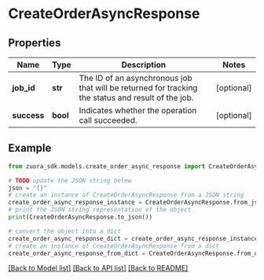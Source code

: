 # CreateOrderAsyncResponse


## Properties

Name | Type | Description | Notes
------------ | ------------- | ------------- | -------------
**job_id** | **str** | The ID of an asynchronous job that will be returned for tracking the status and result of the job. | [optional] 
**success** | **bool** | Indicates whether the operation call succeeded. | [optional] 

## Example

```python
from zuora_sdk.models.create_order_async_response import CreateOrderAsyncResponse

# TODO update the JSON string below
json = "{}"
# create an instance of CreateOrderAsyncResponse from a JSON string
create_order_async_response_instance = CreateOrderAsyncResponse.from_json(json)
# print the JSON string representation of the object
print(CreateOrderAsyncResponse.to_json())

# convert the object into a dict
create_order_async_response_dict = create_order_async_response_instance.to_dict()
# create an instance of CreateOrderAsyncResponse from a dict
create_order_async_response_from_dict = CreateOrderAsyncResponse.from_dict(create_order_async_response_dict)
```
[[Back to Model list]](../README.md#documentation-for-models) [[Back to API list]](../README.md#documentation-for-api-endpoints) [[Back to README]](../README.md)


